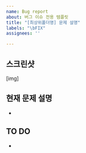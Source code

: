 ```yaml
---
name: Bug report
about: 버그 이슈 전용 템플릿
title: "[최상위폴더명] 문제 설명"
labels: "\bFIX"
assignees: ''

---
```


## 스크린샷

[img]


## 현재 문제 설명

- 


## TO DO

-
